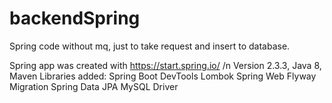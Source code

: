 # backendSpring
Spring code without mq, just to take request and insert to database.

Spring app was created with https://start.spring.io/ /n
Version 2.3.3, Java 8, Maven
Libraries added:
Spring Boot DevTools
Lombok
Spring Web
Flyway Migration
Spring Data JPA
MySQL Driver
